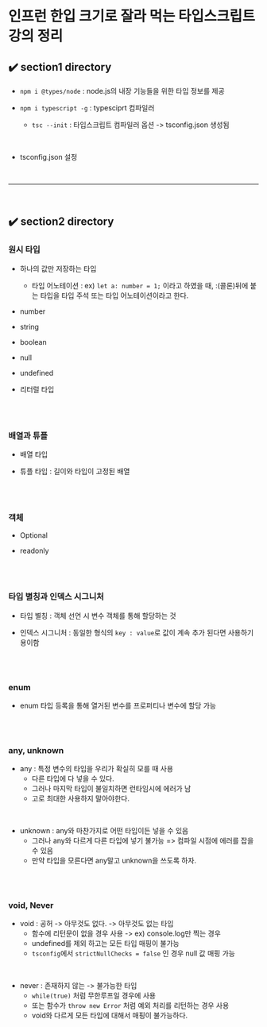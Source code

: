 # 인프런 한입 크기로 잘라 먹는 타입스크립트 강의 정리
## ✔️ section1 directory
- `npm i @types/node` : node.js의 내장 기능들을 위한 타입 정보를 제공

- `npm i typescript -g` : typesciprt 컴파일러
  - `tsc --init` : 타입스크립트 컴파일러 옵션 -> tsconfig.json 생성됨
<br>

- tsconfig.json 설정
<br>
<hr>
<br>

## ✔️ section2 directory
### 원시 타입
- 하나의 값만 저장하는 타입
  - 타입 어노테이션 : ex) `let a: number = 1;` 이라고 하였을 때, :(콜론)뒤에 붙는 타입을 타입 주석 또는 타입 어노테이션이라고 한다.

- number

- string

- boolean

- null

- undefined

- 리터럴 타입
<br>
<br>

### 배열과 튜플
- 배열 타입

- 튜플 타입 : 길이와 타입이 고정된 배열
<br>
<br>

### 객체
- Optional

- readonly
<br>
<br>

### 타입 별칭과 인덱스 시그니처
- 타입 별칭 : 객체 선언 시 변수 객체를 통해 할당하는 것

- 인덱스 시그니처 : 동일한 형식의 `key : value`로 값이 계속 추가 된다면 사용하기 용이함
<br>
<br>

### enum
- enum 타입 등록을 통해 열거된 변수를 프로퍼티나 변수에 할당 가능
<br>
<br>

### any, unknown
- any : 특정 변수의 타입을 우리가 확실히 모를 때 사용
  - 다른 타입에 다 넣을 수 있다.
  - 그러나 마지막 타입이 불일치하면 런타임시에 에러가 남
  - 고로 최대한 사용하지 말아야한다.
<br>

- unknown : any와 마찬가지로 어떤 타입이든 넣을 수 있음
  - 그러나 any와 다르게 다른 타입에 넣기 불가능 => 컴파일 시점에 에러를 잡을 수 있음
  - 만약 타입을 모른다면 any말고 unknown을 쓰도록 하자.
<br>
<br>

### void, Never
- void : 공허 -> 아무것도 없다. -> 아무것도 없는 타입
  - 함수에 리턴문이 없을 경우 사용 -> ex) console.log만 찍는 경우
  - undefined를 제외 하고는 모든 타입 매핑이 불가능
  - `tsconfig`에서 `strictNullChecks = false` 인 경우 null 값 매핑 가능
<br>

- never : 존재하지 않는 -> 불가능한 타입
  - `while(true)` 처럼 무한루프일 경우에 사용
  - 또는 함수가 `throw new Error` 처럼 예외 처리를 리턴하는 경우 사용
  - void와 다르게 모든 타입에 대해서 매핑이 불가능하다.
